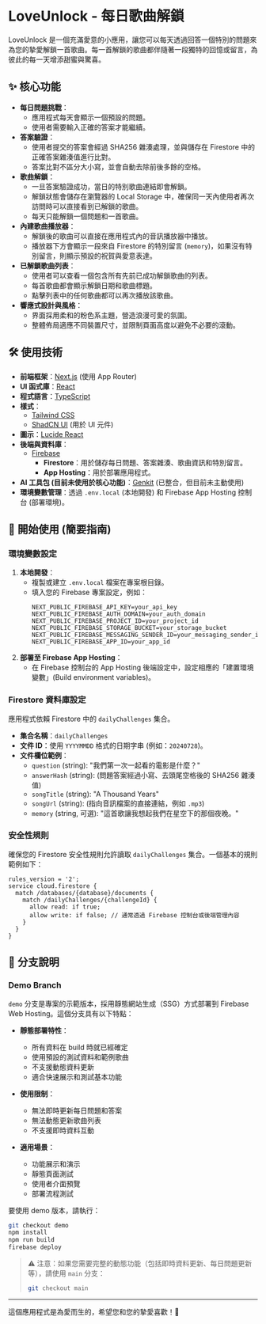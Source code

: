 # LoveUnlock - 每日歌曲解鎖

LoveUnlock 是一個充滿愛意的小應用，讓您可以每天透過回答一個特別的問題來為您的摯愛解鎖一首歌曲。每一首解鎖的歌曲都伴隨著一段獨特的回憶或留言，為彼此的每一天增添甜蜜與驚喜。

## ✨ 核心功能

*   **每日問題挑戰**：
    *   應用程式每天會顯示一個預設的問題。
    *   使用者需要輸入正確的答案才能繼續。
*   **答案驗證**：
    *   使用者提交的答案會經過 SHA256 雜湊處理，並與儲存在 Firestore 中的正確答案雜湊值進行比對。
    *   答案比對不區分大小寫，並會自動去除前後多餘的空格。
*   **歌曲解鎖**：
    *   一旦答案驗證成功，當日的特別歌曲連結即會解鎖。
    *   解鎖狀態會儲存在瀏覽器的 Local Storage 中，確保同一天內使用者再次訪問時可以直接看到已解鎖的歌曲。
    *   每天只能解鎖一個問題和一首歌曲。
*   **內建歌曲播放器**：
    *   解鎖後的歌曲可以直接在應用程式內的音訊播放器中播放。
    *   播放器下方會顯示一段來自 Firestore 的特別留言 (`memory`)，如果沒有特別留言，則顯示預設的祝賀與愛意表達。
*   **已解鎖歌曲列表**：
    *   使用者可以查看一個包含所有先前已成功解鎖歌曲的列表。
    *   每首歌曲都會顯示解鎖日期和歌曲標題。
    *   點擊列表中的任何歌曲都可以再次播放該歌曲。
*   **響應式設計與風格**：
    *   界面採用柔和的粉色系主題，營造浪漫可愛的氛圍。
    *   整體佈局適應不同裝置尺寸，並限制頁面高度以避免不必要的滾動。

## 🛠️ 使用技術

*   **前端框架**：[Next.js](https://nextjs.org/) (使用 App Router)
*   **UI 函式庫**：[React](https://react.dev/)
*   **程式語言**：[TypeScript](https://www.typescriptlang.org/)
*   **樣式**：
    *   [Tailwind CSS](https://tailwindcss.com/)
    *   [ShadCN UI](https://ui.shadcn.com/) (用於 UI 元件)
*   **圖示**：[Lucide React](https://lucide.dev/)
*   **後端與資料庫**：
    *   [Firebase](https://firebase.google.com/)
        *   **Firestore**：用於儲存每日問題、答案雜湊、歌曲資訊和特別留言。
        *   **App Hosting**：用於部署應用程式。
*   **AI 工具包 (目前未使用於核心功能)**：[Genkit](https://firebase.google.com/docs/genkit) (已整合，但目前未主動使用)
*   **環境變數管理**：透過 `.env.local` (本地開發) 和 Firebase App Hosting 控制台 (部署環境)。

## 🚀 開始使用 (簡要指南)

### 環境變數設定

1.  **本地開發**：
    *   複製或建立 `.env.local` 檔案在專案根目錄。
    *   填入您的 Firebase 專案設定，例如：
        ```env
        NEXT_PUBLIC_FIREBASE_API_KEY=your_api_key
        NEXT_PUBLIC_FIREBASE_AUTH_DOMAIN=your_auth_domain
        NEXT_PUBLIC_FIREBASE_PROJECT_ID=your_project_id
        NEXT_PUBLIC_FIREBASE_STORAGE_BUCKET=your_storage_bucket
        NEXT_PUBLIC_FIREBASE_MESSAGING_SENDER_ID=your_messaging_sender_id
        NEXT_PUBLIC_FIREBASE_APP_ID=your_app_id
        ```
2.  **部署至 Firebase App Hosting**：
    *   在 Firebase 控制台的 App Hosting 後端設定中，設定相應的「建置環境變數」(Build environment variables)。

### Firestore 資料庫設定

應用程式依賴 Firestore 中的 `dailyChallenges` 集合。

*   **集合名稱**：`dailyChallenges`
*   **文件 ID**：使用 `YYYYMMDD` 格式的日期字串 (例如：`20240728`)。
*   **文件欄位範例**：
    *   `question` (string): "我們第一次一起看的電影是什麼？"
    *   `answerHash` (string): (問題答案經過小寫、去頭尾空格後的 SHA256 雜湊值)
    *   `songTitle` (string): "A Thousand Years"
    *   `songUrl` (string): (指向音訊檔案的直接連結，例如 `.mp3`)
    *   `memory` (string, 可選): "這首歌讓我想起我們在星空下的那個夜晚。"

### 安全性規則

確保您的 Firestore 安全性規則允許讀取 `dailyChallenges` 集合。一個基本的規則範例如下：

```firestore
rules_version = '2';
service cloud.firestore {
  match /databases/{database}/documents {
    match /dailyChallenges/{challengeId} {
      allow read: if true;
      allow write: if false; // 通常透過 Firebase 控制台或後端管理內容
    }
  }
}
```

## 🌿 分支說明

### Demo Branch

`demo` 分支是專案的示範版本，採用靜態網站生成（SSG）方式部署到 Firebase Web Hosting。這個分支具有以下特點：

* **靜態部署特性**：
  * 所有資料在 build 時就已經確定
  * 使用預設的測試資料和範例歌曲
  * 不支援動態資料更新
  * 適合快速展示和測試基本功能

* **使用限制**：
  * 無法即時更新每日問題和答案
  * 無法動態更新歌曲列表
  * 不支援即時資料互動

* **適用場景**：
  * 功能展示和演示
  * 靜態頁面測試
  * 使用者介面預覽
  * 部署流程測試

要使用 demo 版本，請執行：
```bash
git checkout demo
npm install
npm run build
firebase deploy
```

> ⚠️ 注意：如果您需要完整的動態功能（包括即時資料更新、每日問題更新等），請使用 `main` 分支：
> ```bash
> git checkout main
> ```

---

這個應用程式是為愛而生的，希望您和您的摯愛喜歡！💖

